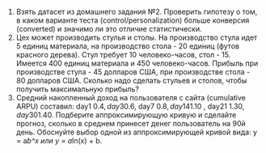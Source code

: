 1. Взять датасет из домашнего задания №2. Проверить гипотезу о том, в каком варианте теста (control/personalization) больше конверсия (converted) и значимо ли это отличие статистически.
2. Цех может производить стулья и столы. На производство стула идет 5 единиц материала, на производство стола - 20 единиц (футов красного дерева). Стул требует 10 человеко-часов, стол - 15. Имеется 400 единиц материала и 450 человеко-часов. Прибыль при производстве стула - 45 долларов США, при производстве стола - 80 долларов США. Сколько надо сделать стульев и столов, чтобы получить максимальную прибыль?
3. Средний накопленный доход на пользователя с сайта (cumulative ARPU) составил: day1 0.4$, day3 0.6$, day7 0.8$, day14 1.10$ , day21 1.30$, day30 1.40$. Подберите аппроксимирующую кривую и сделайте прогноз, сколько в среднем принесет денег пользователь на 90й день. Обоснуйте выбор одной из аппроксимирующей кривой вида: y = a*b^x или y = a*ln(x) + b. 
